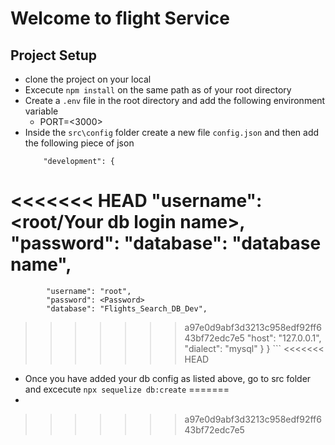# Welcome to flight Service
## Project Setup
- clone the project on your local
- Excecute `npm install` on the same path as of your root directory
-  Create a `.env` file in the root directory and add the following  environment variable
    - PORT=<3000>
- Inside the `src\config` folder create a new file `config.json` and then add the following piece of json
    ```{
        "development": {
<<<<<<< HEAD
            "username": <root/Your db login name>,
            "password": <Password>
            "database": "database name",
=======
            "username": "root",
            "password": <Password>
            "database": "Flights_Search_DB_Dev",
>>>>>>> a97e0d9abf3d3213c958edf92ff643bf72edc7e5
            "host": "127.0.0.1",
            "dialect": "mysql"
            }
        }
    ```
<<<<<<< HEAD
- Once you have added your db config as listed above, go to src folder and  excecute `npx sequelize db:create`
=======
- 
>>>>>>> a97e0d9abf3d3213c958edf92ff643bf72edc7e5
